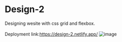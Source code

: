 # Design-2
Designing wesite with css grid and flexbox. <br><br>
Deployment link:https://design-2.netlify.app/
![image](https://github.com/aradhya-kanth/Design-2/assets/110767659/a92d9cbb-6c10-48e3-aeff-ad7e207ac484)
